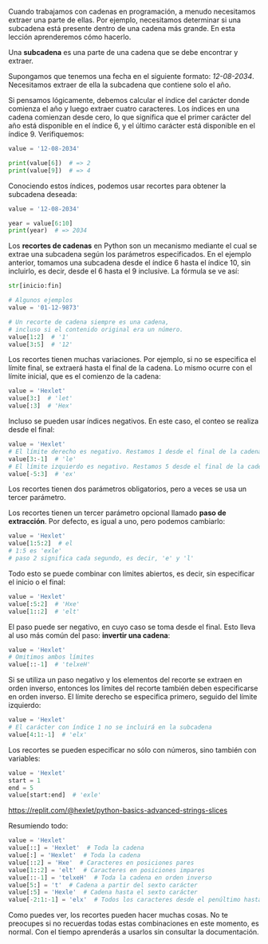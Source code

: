 
Cuando trabajamos con cadenas en programación, a menudo necesitamos extraer una parte de ellas. Por ejemplo, necesitamos determinar si una subcadena está presente dentro de una cadena más grande. En esta lección aprenderemos cómo hacerlo.

Una **subcadena** es una parte de una cadena que se debe encontrar y extraer.

Supongamos que tenemos una fecha en el siguiente formato: *12-08-2034*. Necesitamos extraer de ella la subcadena que contiene solo el año.

Si pensamos lógicamente, debemos calcular el índice del carácter donde comienza el año y luego extraer cuatro caracteres. Los índices en una cadena comienzan desde cero, lo que significa que el primer carácter del año está disponible en el índice 6, y el último carácter está disponible en el índice 9. Verifiquemos:

```python
value = '12-08-2034'

print(value[6])  # => 2
print(value[9])  # => 4
```

Conociendo estos índices, podemos usar recortes para obtener la subcadena deseada:

```python
value = '12-08-2034'

year = value[6:10]
print(year)  # => 2034
```

Los **recortes de cadenas** en Python son un mecanismo mediante el cual se extrae una subcadena según los parámetros especificados. En el ejemplo anterior, tomamos una subcadena desde el índice 6 hasta el índice 10, sin incluirlo, es decir, desde el 6 hasta el 9 inclusive. La fórmula se ve así:

```python
str[inicio:fin]

# Algunos ejemplos
value = '01-12-9873'

# Un recorte de cadena siempre es una cadena,
# incluso si el contenido original era un número.
value[1:2]  # '1'
value[3:5]  # '12'
```

Los recortes tienen muchas variaciones. Por ejemplo, si no se especifica el límite final, se extraerá hasta el final de la cadena. Lo mismo ocurre con el límite inicial, que es el comienzo de la cadena:

```python
value = 'Hexlet'
value[3:]  # 'let'
value[:3]  # 'Hex'
```

Incluso se pueden usar índices negativos. En este caso, el conteo se realiza desde el final:

```python
value = 'Hexlet'
# El límite derecho es negativo. Restamos 1 desde el final de la cadena
value[3:-1]  # 'le'
# El límite izquierdo es negativo. Restamos 5 desde el final de la cadena
value[-5:3]  # 'ex'
```

Los recortes tienen dos parámetros obligatorios, pero a veces se usa un tercer parámetro.

Los recortes tienen un tercer parámetro opcional llamado **paso de extracción**. Por defecto, es igual a uno, pero podemos cambiarlo:

```python
value = 'Hexlet'
value[1:5:2]  # el
# 1:5 es 'exle'
# paso 2 significa cada segundo, es decir, 'e' y 'l'
```

Todo esto se puede combinar con límites abiertos, es decir, sin especificar el inicio o el final:

```python
value = 'Hexlet'
value[:5:2]  # 'Hxe'
value[1::2]  # 'elt'
```

El paso puede ser negativo, en cuyo caso se toma desde el final. Esto lleva al uso más común del paso: **invertir una cadena**:

```python
value = 'Hexlet'
# Omitimos ambos límites
value[::-1]  # 'telxeH'
```

Si se utiliza un paso negativo y los elementos del recorte se extraen en orden inverso, entonces los límites del recorte también deben especificarse en orden inverso. El límite derecho se especifica primero, seguido del límite izquierdo:

```python
value = 'Hexlet'
# El carácter con índice 1 no se incluirá en la subcadena
value[4:1:-1]  # 'elx'
```

Los recortes se pueden especificar no sólo con números, sino también con variables:

```python
value = 'Hexlet'
start = 1
end = 5
value[start:end]  # 'exle'
```

https://replit.com/@hexlet/python-basics-advanced-strings-slices

Resumiendo todo:

```python
value = 'Hexlet'
value[::] = 'Hexlet'  # Toda la cadena
value[:] = 'Hexlet'  # Toda la cadena
value[::2] = 'Hxe'  # Caracteres en posiciones pares
value[1::2] = 'elt'  # Caracteres en posiciones impares
value[::-1] = 'telxeH'  # Toda la cadena en orden inverso
value[5:] = 't'  # Cadena a partir del sexto carácter
value[:5] = 'Hexle'  # Cadena hasta el sexto carácter
value[-2:1:-1] = 'elx'  # Todos los caracteres desde el penúltimo hasta el tercero en orden inverso. En todos los casos, al seleccionar desde un índice mayor a uno menor, se debe especificar el paso
```

Como puedes ver, los recortes pueden hacer muchas cosas. No te preocupes si no recuerdas todas estas combinaciones en este momento, es normal. Con el tiempo aprenderás a usarlos sin consultar la documentación.
